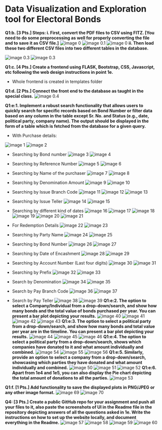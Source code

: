 # Data Visualization and Exploration tool for Electoral Bonds
**Q1:b. [3 Pts.] Steps:
i. First, convert the PDF files to CSV using FITZ. [You need to do some
preprocessing as well for properly converting the file and to save it as CSV file.]**
![image 0](assets/63.png "Image 63")
![image 0.1](assets/64.png "Image 64")
![image 0](assets/65.png "Image 65")
**ii. Then load these two different CSV files into two different tables in the database.**

![image 0.3](assets/66.png "Image 66")
![image 0.3](assets/67.png "Image 67")

**Q1:c. [4 Pts.] Create a frontend using FLASK, Bootstrap, CSS, Javascript, etc following the
web design instructions in point 1e.**
* Whole frontend is created in templates folder

**Q1:d. [2 Pts.] Connect the front end to the database as taught in the special class.**
![image 0.4](assets/68.png "Image 68")

**Q1:e:1. Implement a robust search functionality that allows users to quickly
search for specific records based on Bond Number or filter data based on
any column in the table except Sr. No. and Status (e.g., date, political
party, company name). The output should be displayed in the form of a
table which is fetched from the database for a given query.**
* With Purchase details:

![image 1](assets/1.png "Image 1")
![image 2](assets/2.png "Image 2")
* Searching by Bond number
![image 3](assets/3.png "Image 3")
![image 4](assets/6.png "Image 4")
* Searching by Reference Number
![image 5](assets/7.png "Image 5")
![image 6](assets/8.png "Image 6")
* Searching by Name of the purchaser
![image 7](assets/9.png "Image 7")
![image 8](assets/10.png "Image 8")
* Searching by Denomination Amount
![image 9](assets/11.png "Image 9")
![image 10](assets/12.png "Image 10")
* Searching by Issue Branch Code
![image 11](assets/13.png "Image 11")
![image 12](assets/13.png "Image 12")
![image 13](assets/14.png "Image 13")
* Searching by Issue Teller
![image 14](assets/15.png "Image 14")
![image 15](assets/16.png "Image 15")
* Searching by different kind of dates
![image 16](assets/17.png "Image 16")
![image 17](assets/18.png "Image 17")
![image 18](assets/19.png "Image 18")
![image 19](assets/20.png "Image 19")
![image 20](assets/21.png "Image 20")
![image 21](assets/22.png "Image 21")

* For Redemption Details
![image 22](assets/23.png "Image 22")
![image 23](assets/24.png "Image 23")
* Searching by Party Name
![image 24](assets/25.png "Image 24")
![image 25](assets/26.png "Image 25")
* Searching by Bond Number
![image 26](assets/27.png "Image 26")
![image 27](assets/28.png "Image 27")
* Searching by Date of Encashment
![image 28](assets/29.png "Image 28")
![image 29](assets/30.png "Image 29")
* Searching by Account Number (Last four digits)
![image 30](assets/31.png "Image 30")
![image 31](assets/32.png "Image 31")
* Searching by Prefix
![image 32](assets/33.png "Image 32")
![image 33](assets/34.png "Image 33")
* Search by Denomination
![image 34](assets/35.png "Image 34")
![image 35](assets/36.png "Image 35")
* Search by Pay Branch Code
![image 36](assets/37.png "Image 36")
![image 37](assets/38.png "Image 37")
* Search by Pay Teller
![image 38](assets/39.png "Image 38")
![image 39](assets/40.png "Image 39")
**Q1:e:2. The option to select a Company/Individual from a drop-down/search, and
show how many bonds and the total value of bonds purchased per year.
You can present a bar plot depicting your results.**
![image 40](assets/41.png "Image 40")
![image 41](assets/42.png "Image 41")
![image 42](assets/43.png "Image 42")
![image 43](assets/44.png "Image 43")
**Q1:e:3. The option to select a political party from a drop-down/search, and show
how many bonds and total value per year are in the timeline. You can
present a bar plot depicting your results.**
![image 44](assets/45.png "Image 44")
![image 45](assets/46.png "Image 45")
![image 46](assets/47.png "Image 46")
**Q1:e:4. The option to select a political party from a drop-down/search, shows
which companies have donated to it and what amount individually and
combined.**
![image 54](assets/55.png "Image 54")
![image 55](assets/56.png "Image 55")
![image 56](assets/57.png "Image 56")
**Q1:e:5. Similarly, provide an option to select a company from a
drop-down/search, showcasing which parties they have donated and what
amount individually and combined.**
![image 50](assets/51.png "Image 50")
![image 51](assets/52.png "Image 51")
![image 52](assets/53.png "Image 52")
**Q1:e:6. Apart from 1e4 and 1e5, you can also display the Pie chart depicting the
total amount of donations to all the parties.**
![image 53](assets/54.png "Image 53")

**Q1:f. [1 Pts.] Add functionality to save the displayed plots in PNG/JPEG or any other image
format.**
![image 69](assets/69.png "Image 69")
![image 70](assets/70.png "Image 70")

**Q4: [3 Pts.] Create a public GitHub repo for your assignment and push all your files to it, also paste
the screenshots of UI in the Readme file in the repository depicting answers of all the questions
asked in 1e. Write the instructions on how to set up the website locally, and document everything
in the Readme.**
![image 57](assets/58.png "Image 57")
![image 58](assets/59.png "Image 58")
![image 59](assets/60.png "Image 59")
![image 60](assets/61.png "Image 60")


